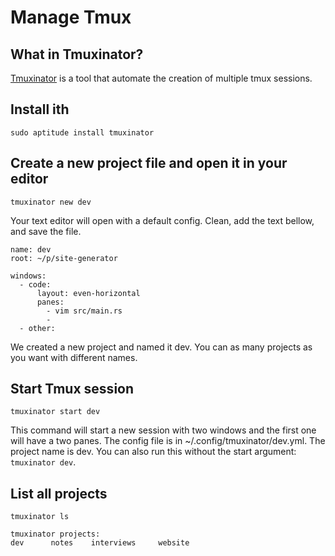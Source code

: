 # Manage Tmux

## What in Tmuxinator?
[Tmuxinator](https://github.com/tmuxinator/tmuxinator) is a tool that automate the creation of multiple tmux sessions.

## Install ith
```
sudo aptitude install tmuxinator
```

## Create a new project file and open it in your editor
```
tmuxinator new dev
```

Your text editor will open with a default config. Clean, add the text bellow, and save the file.
```
name: dev
root: ~/p/site-generator

windows:
  - code:
      layout: even-horizontal
      panes:
        - vim src/main.rs
        -
  - other:
```

We created a new project and named it dev. You can as many projects as you want with different names.

## Start Tmux session
```
tmuxinator start dev
```

This command will start a new session with two windows and the first one will have a two panes. The config file is in ~/.config/tmuxinator/dev.yml. The project name is dev. You can also run this without the start argument: `tmuxinator dev`.

## List all projects

```
tmuxinator ls

tmuxinator projects:
dev      notes    interviews     website
```
